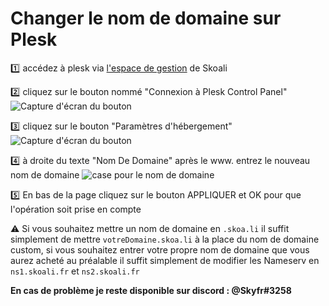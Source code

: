 # Changer le nom de domaine sur Plesk



:one: accédez à plesk via [l'espace de gestion](https://gestion.skoali.fr) de Skoali 

:two: cliquez sur le bouton nommé "Connexion à Plesk Control Panel" ![Capture d'écran du bouton](https://github.com/Skoali/tutoriels/tree/master/images/ConnexionAPlex.png)

:three: cliquez sur le bouton "Paramètres d'hébergement" ![Capture d'écran du bouton](https://github.com/Skoali/tutoriels/tree/master/images/PleskParamétresHébergement.png)

:four: à droite du texte "Nom De Domaine" après le www. entrez le nouveau nom de domaine ![case pour le nom de domaine](https://github.com/Skoali/tutoriels/tree/master/images/PleskNomDeDomaine.png)

:five: En bas de la page cliquez sur le bouton APPLIQUER et OK pour que l'opération soit prise en compte

:warning: Si vous souhaitez mettre un nom de domaine en `.skoa.li` il suffit simplement de mettre `votreDomaine.skoa.li` à la place du nom de domaine custom, si vous souhaitez entrer votre propre nom de domaine que vous aurez acheté au préalable il suffit simplement de modifier les Nameserv en `ns1.skoali.fr` et `ns2.skoali.fr` 



**__En cas de problème je reste disponible sur discord : @Skyfr#3258__**

